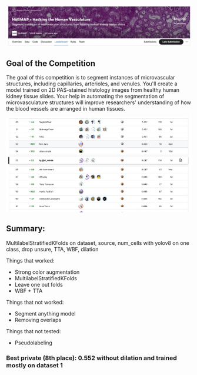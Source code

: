 
![](assets/header.jpg)

## Goal of the Competition
The goal of this competition is to segment instances of microvascular structures, including capillaries, arterioles, and venules. You'll create a model trained on 2D PAS-stained histology images from healthy human kidney tissue slides.
Your help in automating the segmentation of microvasculature structures will improve researchers' understanding of how the blood vessels are arranged in human tissues.

![](assets/lb.jpg)

## Summary:
MultilabelStratifiedKFolds on dataset, source, num_cells with yolov8 on one class, drop unsure, TTA, WBF, dilation

Things that worked:
- Strong color augmentation
- MultilabelStratifiedKFolds
- Leave one out folds
- WBF + TTA

  
Things that not worked:
- Segment anything model
- Removing overlaps

Things that not tested:
- Pseudolabeling

### Best private (8th place): 0.552 without dilation and trained mostly on dataset 1
